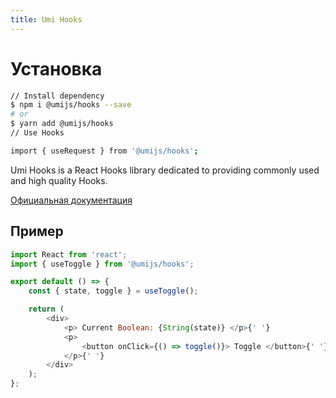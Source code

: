 ```yaml
---
title: Umi Hooks
---
```


# Установка

```bash
// Install dependency
$ npm i @umijs/hooks --save
# or
$ yarn add @umijs/hooks
// Use Hooks

import { useRequest } from '@umijs/hooks';
```

Umi Hooks is a React Hooks library dedicated to providing commonly used and high quality Hooks.

[Официальная документация](https://hooks.umijs.org/)

## Пример

```javascript
import React from 'react';
import { useToggle } from '@umijs/hooks';

export default () => {
	const { state, toggle } = useToggle();

	return (
		<div>
			<p> Current Boolean: {String(state)} </p>{' '}
			<p>
				<button onClick={() => toggle()}> Toggle </button>{' '}
			</p>{' '}
		</div>
	);
};
```
